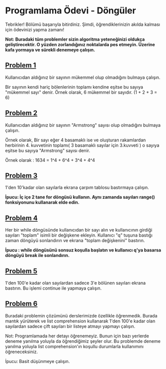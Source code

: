 # Programlama Ödevi - Döngüler

Tebrikler! Bölümü başarıyla bitirdiniz. Şimdi, öğrendiklerinizin akılda kalması için ödevinizi yapma zamanı!

**Not: Buradaki tüm problemler sizin algoritma yeteneğinizi oldukça geliştirecektir. O yüzden zorlandığınız noktalarda pes etmeyin. Üzerine kafa yormaya ve sürekli denemeye çalışın.**

## [Problem 1](https://github.com/yusufyilmaz00/Python/blob/main/Udemy_Course/Section5_D%C3%B6ng%C3%BC_Yap%C4%B1lar%C4%B1/Homeworks/problem1.py)

Kullanıcıdan aldığınız bir sayının mükemmel olup olmadığını bulmaya çalışın.

Bir sayının kendi hariç bölenlerinin toplamı kendine eşitse bu sayıya "mükemmel sayı" denir. Örnek olarak, 6 mükemmel bir sayıdır. (1 + 2 + 3 = 6)

## [Problem 2](https://github.com/yusufyilmaz00/Python/blob/main/Udemy_Course/Section5_D%C3%B6ng%C3%BC_Yap%C4%B1lar%C4%B1/Homeworks/problem2.py)

Kullanıcıdan aldığınız bir sayının "Armstrong" sayısı olup olmadığını bulmaya çalışın.

Örnek olarak, Bir sayı eğer 4 basamaklı ise ve oluşturan rakamlardan herbirinin 4. kuvvetinin toplamı( 3 basamaklı sayılar için 3.kuvveti ) o sayıya eşitse bu sayıya "Armstrong" sayısı denir.

Örnek olarak : 1634 = 1^4 + 6^4 + 3^4 + 4^4

## [Problem 3](https://github.com/yusufyilmaz00/Python/blob/main/Udemy_Course/Section5_D%C3%B6ng%C3%BC_Yap%C4%B1lar%C4%B1/Homeworks/problem3.py)

1'den 10'kadar olan sayılarla ekrana çarpım tablosu bastırmaya çalışın.

**İpucu: İç içe 2 tane for döngüsü kullanın. Aynı zamanda sayıları range() fonksiyonunu kullanarak elde edin.**

## [Problem 4](https://github.com/yusufyilmaz00/Python/blob/main/Udemy_Course/Section5_D%C3%B6ng%C3%BC_Yap%C4%B1lar%C4%B1/Homeworks/problem4.py)

Her bir while döngüsünde kullanıcıdan bir sayı alın ve kullanıcının girdiği sayıları "toplam" isimli bir değişkene ekleyin. Kullanıcı "q" tuşuna bastığı zaman döngüyü sonlandırın ve ekrana "toplam değişkenini" bastırın.

**İpucu : while döngüsünü sonsuz koşulla başlatın ve kullanıcı q'ya basarsa döngüyü break ile sonlandırın.**

## [Problem 5](https://github.com/yusufyilmaz00/Python/blob/main/Udemy_Course/Section5_D%C3%B6ng%C3%BC_Yap%C4%B1lar%C4%B1/Homeworks/problem5.py)

1'den 100'e kadar olan sayılardan sadece 3'e bölünen sayıları ekrana bastırın. Bu işlemi continue ile yapmaya çalışın.

## [Problem 6](https://github.com/yusufyilmaz00/Python/blob/main/Udemy_Course/Section5_D%C3%B6ng%C3%BC_Yap%C4%B1lar%C4%B1/Homeworks/problem6.py)

Buradaki problemin çözümünü derslerimizde özellikle öğrenmedik. Burada mantık yürüterek ve list comprehension kullanarak 1'den 100'e kadar olan sayılardan sadece çift sayıları bir listeye atmayı yapmayı çalışın.

Not: Programlamada her detayı öğrenemeyiz. Bunun için bazı yerlerde deneme yanılma yoluyla da öğrendiğimiz şeyler olur. Bu problemde deneme yanılma yoluyla list comprehension'ın koşullu durumlarla kullanımını öğreneceksiniz.

İpucu: Basit düşünmeye çalışın.
